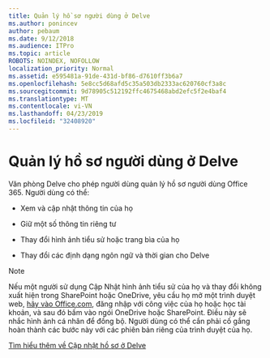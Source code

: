 ```yaml
---
title: Quản lý hồ sơ người dùng ở Delve
ms.author: ponincev
author: pebaum
ms.date: 9/12/2018
ms.audience: ITPro
ms.topic: article
ROBOTS: NOINDEX, NOFOLLOW
localization_priority: Normal
ms.assetid: e595481a-91de-431d-bf86-d7610ff3b6a7
ms.openlocfilehash: 5e8cc5d68afd5c35a503db2333ac620760cf3a8c
ms.sourcegitcommit: 9d78905c512192ffc4675468abd2efc5f2e4baf4
ms.translationtype: MT
ms.contentlocale: vi-VN
ms.lasthandoff: 04/23/2019
ms.locfileid: "32408920"
---
```

# <a name="manage-user-profiles-in-delve"></a>Quản lý hồ sơ người dùng ở Delve

Văn phòng Delve cho phép người dùng quản lý hồ sơ người dùng Office 365. Người dùng có thể:
  
- Xem và cập nhật thông tin của họ
    
- Giữ một số thông tin riêng tư
    
- Thay đổi hình ảnh tiểu sử hoặc trang bìa của họ
    
- Thay đổi các định dạng ngôn ngữ và thời gian cho Delve
    
> [!NOTE]
> Nếu một người sử dụng Cập Nhật hình ảnh tiểu sử của họ và thay đổi không xuất hiện trong SharePoint hoặc OneDrive, yêu cầu họ mở một trình duyệt web, [hãy vào Office.com](https://www.office.com), đăng nhập với công việc của họ hoặc học tài khoản, và sau đó bấm vào ngói OneDrive hoặc SharePoint. Điều này sẽ nhắc hình ảnh cá nhân để đồng bộ. Người dùng có thể cần phải cố gắng hoàn thành các bước này với các phiên bản riêng của trình duyệt của họ. 
  
[Tìm hiểu thêm về Cập nhật hồ sơ ở Delve](https://go.microsoft.com/fwlink/?linkid=735070)
  


